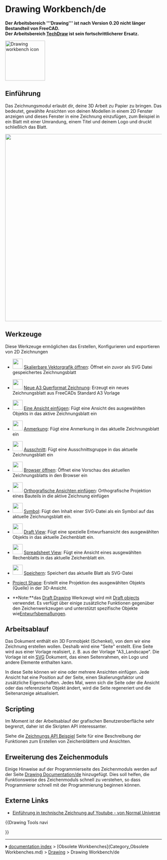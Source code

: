 # Drawing Workbench/de
**Der Arbeitsbereich '''Drawing''' ist nach Version 0.20 nicht länger Bestandteil von FreeCAD.<br>
Der Arbeitsbereich [TechDraw](TechDraw_Workbench/de.md) ist sein fortschrittlicherer Ersatz.**

<img alt="Drawing workbench icon" src=images/Workbench_Drawing.svg  style="width:128px;">



## Einführung

Das Zeichnungsmodul erlaubt dir, deine 3D Arbeit zu Papier zu bringen. Das bedeutet, gewählte Ansichten von deinen Modellen in einem 2D Fenster anzeigen und dieses Fenster in eine Zeichnung einzufügen, zum Beispiel in ein Blatt mit einer Umrandung, einem Titel und deinem Logo und druckt schließlich das Blatt.




<img alt="" src=images/Drawing_extraction.png  style="width:600px;">



## Werkzeuge

Diese Werkzeuge ermöglichen das Erstellen, Konfigurieren und exportieren von 2D Zeichnungen

-   <img alt="" src=images/Drawing_New.png  style="width:32px;"> [Skalierbare Vektorgrafik öffnen](Drawing_Open_SVG/de.md): Öffnet ein zuvor als SVG Datei gespeichertes Zeichnungsblatt

-   <img alt="" src=images/Drawing_Landscape_A3.png  style="width:32px;"> [Neue A3 Querformat Zeichnung](Drawing_Landscape_A3/de.md): Erzeugt ein neues Zeichnungsblatt aus FreeCADs Standard A3 Vorlage

-   <img alt="" src=images/Drawing_View.png  style="width:32px;"> [Eine Ansicht einfügen](Drawing_View/de.md): Fügt eine Ansicht des ausgewählten Objekts in das aktive Zeichnungsblatt ein

-   <img alt="" src=images/Drawing_Annotation.png  style="width:32px;"> [Anmerkung](Drawing_Annotation/de.md): Fügt eine Anmerkung in das aktuelle Zeichnungsblatt ein

-   <img alt="" src=images/Drawing_Clip.png  style="width:32px;"> [Ausschnitt](Drawing_Clip/de.md): Fügt eine Ausschnittsgruppe in das aktuelle Zeichnungsblatt ein

-   <img alt="" src=images/Drawing_Openbrowser.png  style="width:32px;"> [Browser öffnen](Drawing_Openbrowser/de.md): Öffnet eine Vorschau des aktuellen Zeichnungsblatts in den Browser ein

-   <img alt="" src=images/Drawing_Orthoviews.png  style="width:32px;"> [Orthografische Ansichten einfügen](Drawing_Orthoviews/de.md): Orthografische Projektion eines Bauteils in die aktive Zeichnung einfügen

-   <img alt="" src=images/Drawing_Symbol.png  style="width:32px;"> [Symbol](Drawing_Symbol.md): Fügt den Inhalt einer SVG-Datei als ein Symbol auf das aktuelle Zeichnungsblatt ein.

-   <img alt="" src=images/Drawing_DraftView.png  style="width:32px;"> [Draft View](Draft_Drawing.md): Fügt eine spezielle Entwurfsansicht des ausgewählten Objekts in das aktuelle Zeichenblatt ein.

-   <img alt="" src=images/Drawing_SpreadsheetView.png  style="width:32px;"> [Spreadsheet View](Drawing_SpreadsheetView.md): Fügt eine Ansicht eines ausgewählten Rechenblatts in das aktuelle Zeichenblatt ein.

-   <img alt="" src=images/Drawing_Save.png  style="width:32px;"> [Speichern](Drawing_Save/de.md): Speichert das aktuelle Blatt als SVG-Datei

-   [Project Shape](Drawing_ProjectShape.md): Erstellt eine Projektion des ausgewählten Objekts (Quelle) in der 3D-Ansicht.

-    **Note:**das [Draft Drawing](Draft_Drawing/de.md) Werkzeugt wird mit [Draft objects](Draft_Workbench/de.md) verwendet. Es verfügt über einige zusätzliche Funktionen gegenüber den Zeichenwerkzeugen und unterstützt spezifische Objekte wie[Entwurfsbemaßungen](Draft_Dimension/de.md).

## Arbeitsablauf

Das Dokument enthält ein 3D Formobjekt (Schenkel), von dem wir eine Zeichnung erstellen wollen. Deshalb wird eine \"Seite\" erstellt. Eine Seite wird aus einer Vorlage realisiert, z. B. aus der Vorlage \"A3_Landscape\". Die Vorlage ist ein [SVG](SVG/de.md) Dokument, das einen Seitenrahmen, ein Logo und andere Elemente enthalten kann.

In diese Seite können wir eine oder mehrere Ansichten einfügen. Jede Ansicht hat eine Position auf der Seite, einen Skalierungsfaktor und zusätzliche Eigenschaften. Jedes Mal, wenn sich die Seite oder die Ansicht oder das referenzierte Objekt ändert, wird die Seite regeneriert und die Seitenanzeige aktualisiert.

## Scripting

Im Moment ist der Arbeitsablauf der grafischen Benutzeroberfläche sehr begrenzt, daher ist die Skripten API interessanter.

Siehe die [Zeichnungs API Beispiel](Drawing_API_example/de.md) Seite für eine Beschreibung der Funktionen zum Erstellen von Zeichenblättern und Ansichten.



## Erweiterung des Zeichenmoduls 

Einige Hinweise auf der Programmierseite des Zeichenmoduls werden auf der Seite [Drawing Documentation/de](Drawing_Documentation/de.md) hinzugefügt. Dies soll helfen, die Funktionsweise des Zeichenmoduls schnell zu verstehen, so dass Programmierer schnell mit der Programmierung beginnen können.



## Externe Links 

-   [Einführung in technische Zeichnung auf Youtube - von Normal Universe](https://www.youtube.com/watch?v=1Hm5Zyjmjac)





{{Drawing Tools navi

}}



---
⏵ [documentation index](../README.md) > [Obsolete Workbenches](Category_Obsolete Workbenches.md) > [Drawing](Category_Drawing.md) > Drawing Workbench/de
